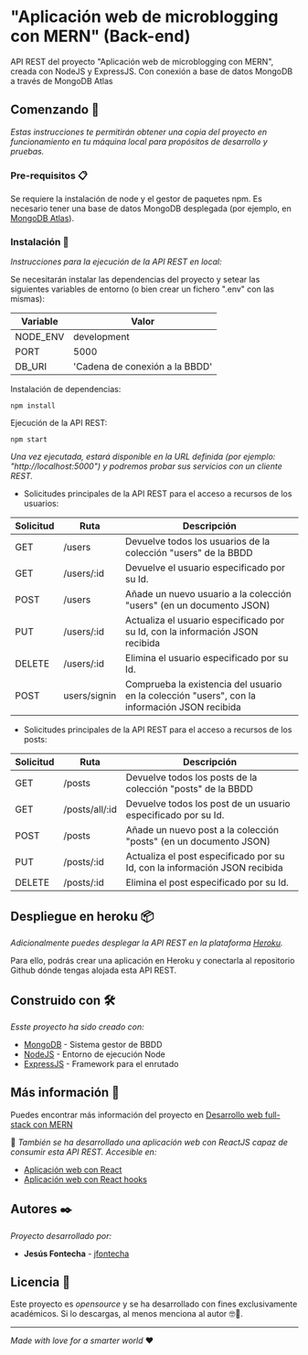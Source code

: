 # "Aplicación web de microblogging con MERN" (Back-end)

API REST del proyecto "Aplicación web de microblogging con MERN", creada con NodeJS y ExpressJS. Con conexión a base de datos MongoDB a través de MongoDB Atlas

## Comenzando 🚀

_Estas instrucciones te permitirán obtener una copia del proyecto en funcionamiento en tu máquina local para propósitos de desarrollo y pruebas._

### Pre-requisitos 📋

Se requiere la instalación de node y el gestor de paquetes npm. Es necesario tener una base de datos MongoDB desplegada (por ejemplo, en [MongoDB Atlas](https://www.mongodb.com/cloud/atlas)).

### Instalación 🔧

_Instrucciones para la ejecución de la API REST en local:_

Se necesitarán instalar las dependencias del proyecto y setear las siguientes variables de entorno (o bien crear un fichero ".env" con las mismas):

| Variable | Valor |
| ------------- | ------------- |
| NODE_ENV  | development  |
| PORT  | 5000  |
| DB_URI  | 'Cadena de conexión a la BBDD'  |

Instalación de dependencias:

```
npm install
```

Ejecución de la API REST:

```
npm start
```

_Una vez ejecutada, estará disponible en la URL definida (por ejemplo: "http://localhost:5000") y podremos probar sus servicios con un cliente REST._

* Solicitudes principales de la API REST para el acceso a recursos de los usuarios:

Solicitud | Ruta | Descripción |
| ------------- | ------------- | ------------- |
| GET | /users  | Devuelve todos los usuarios de la colección "users" de la BBDD  |
| GET | /users/:id  | Devuelve el usuario especificado por su Id.  |
| POST | /users  | Añade un nuevo usuario a la colección "users" (en un documento JSON)  |
| PUT | /users/:id  | Actualiza el usuario especificado por su Id, con la información JSON recibida  |
| DELETE | /users/:id  | Elimina el usuario especificado por su Id.  |
| POST | users/signin  | Comprueba la existencia del usuario en la colección "users", con la información JSON recibida  |

* Solicitudes principales de la API REST para el acceso a recursos de los posts:

Solicitud | Ruta | Descripción |
| ------------- | ------------- | ------------- |
| GET | /posts  | Devuelve todos los posts de la colección "posts" de la BBDD  |
| GET | /posts/all/:id  | Devuelve todos los post de un usuario especificado por su Id.  |
| POST | /posts  | Añade un nuevo post a la colección "posts" (en un documento JSON)  |
| PUT | /posts/:id  | Actualiza el post especificado por su Id, con la información JSON recibida  |
| DELETE | /posts/:id  | Elimina el post especificado por su Id.  |

## Despliegue en heroku 📦

_Adicionalmente puedes desplegar la API REST en la plataforma [Heroku](https://heroku.com/)._

Para ello, podrás crear una aplicación en Heroku y conectarla al repositorio Github dónde tengas alojada esta API REST.

## Construido con 🛠️

_Esste proyecto ha sido creado con:_

* [MongoDB](https://www.mongodb.com/) - Sistema gestor de BBDD
* [NodeJS](https://nodejs.org/es/) - Entorno de ejecución Node
* [ExpressJS](https://expressjs.com/es/) - Framework para el enrutado

## Más información 📖

Puedes encontrar más información del proyecto en [Desarrollo web full-stack con MERN](https://jesusfontecha.name/mern/)

📢 _También se ha desarrollado una aplicación web con ReactJS capaz de consumir esta API REST.
Accesible en:_
* [Aplicación web con React](https://github.com/jfontecha/microblogging-example-react-classes)
* [Aplicación web con React hooks](https://github.com/jfontecha/microblogging-example-react-hooks)

## Autores ✒️

_Proyecto desarrollado por:_

* **Jesús Fontecha** - [jfontecha](https://github.com/jfontecha)

## Licencia 📄

Este proyecto es _opensource_ y se ha desarrollado con fines exclusivamente académicos. Si lo descargas, al menos menciona al autor 🤓🍺.

---
_Made with love for a smarter world_ ❤️
